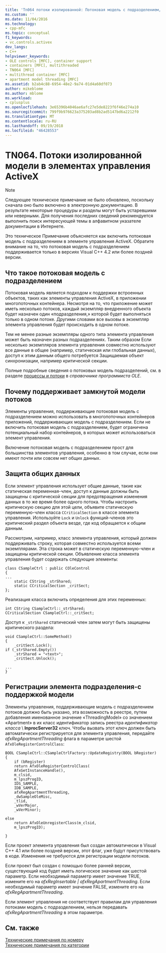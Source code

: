 ```yaml
---
title: 'Tn064 потоки изолированной: Потоковая модель с подразделением, в элементах управления ActiveX | Документация Майкрософт'
ms.custom: ''
ms.date: 11/04/2016
ms.technology:
- cpp-mfc
ms.topic: conceptual
f1_keywords:
- vc.controls.activex
dev_langs:
- C++
helpviewer_keywords:
- OLE controls [MFC], container support
- containers [MFC], multithreaded
- TN064 [MFC]
- multithread container [MFC]
- apartment model threading [MFC]
ms.assetid: b2ab4c88-6954-48e2-9a74-01d4a60df073
author: mikeblome
ms.author: mblome
ms.workload:
- cplusplus
ms.openlocfilehash: 3e65396b4046ae6afc27e5de8223f6f46e274a10
ms.sourcegitcommit: 799f9b976623a375203ad8b2ad5147bd6a2212f0
ms.translationtype: MT
ms.contentlocale: ru-RU
ms.lasthandoff: 09/19/2018
ms.locfileid: "46428553"
---
```

# <a name="tn064-apartment-model-threading-in-activex-controls"></a>TN064. Потоки изолированной модели в элементах управления ActiveX

> [!NOTE]
>  Следующее техническое примечание не было обновлено, поскольку сначала оно было включено в электронную документацию. В результате некоторые процедуры и разделы могут быть устаревшими или неверными. Для получения последних сведений рекомендуется выполнить поиск интересующей темы в алфавитном указателе документации в Интернете.

Это техническое Примечание объясняется как включить потоковая модель с подразделением в элементе управления ActiveX. Обратите внимание на то, что потоковая модель с подразделением поддерживается только в версиях Visual C++ 4.2 или более поздней версии.

## <a name="what-is-apartment-model-threading"></a>Что такое потоковая модель с подразделением

Потоковая модель является подходом к поддержки встроенных объектов, таких как элементы управления ActiveX, в приложении многопоточных контейнера. Несмотря на то, что приложение может иметь несколько потоков, каждый экземпляр внедренного объекта будет назначен один «подразделения,» которой будет выполняться только в одном потоке. Другими словами все вызовы в экземпляр элемента управления будет происходить в одном потоке.

Тем не менее разные экземпляры одного типа элемента управления может быть назначен разных подразделениях. Таким образом Если несколько экземпляров элемента управления совместно используют все данные в общее (например, статическая или глобальная данных), доступ к этим данным общего потребуется Защищаемая объект синхронизации, например критической секции.

Полные подробные сведения о потоковых модель подразделений, см. в разделе [процессы и потоки](/windows/desktop/ProcThread/processes-and-threads) в *справочнике программиста OLE*.

## <a name="why-support-apartment-model-threading"></a>Почему поддерживает замкнутой модели потоков

Элементы управления, поддерживающие потоковая модель с подразделением можно использовать в многопоточных контейнеров приложений, поддерживающих модель с подразделением. Если не включить потоковая модель с подразделением, будет ограничена потенциальный набор контейнеров, в которых может использоваться элемент управления.

Включение потоковая модель с подразделением прост для большинства элементов управления, особенно в том случае, если они имеют почти или совсем нет общих данных.

## <a name="protecting-shared-data"></a>Защита общих данных

Если элемент управления использует общие данные, такие как статическая переменная-член, доступ к данные должны быть защищены с критической секции для предотвращения изменения данных в то же время более одного потока. Чтобы настроить критическую секцию для этой цели, объявите статическую переменную-член класса `CCriticalSection` в классе элемента управления. Используйте `Lock` и `Unlock` функций-членов это критический раздел объекта везде, где код обращается к общим данным.

Рассмотрим, например, класс элемента управления, который должен поддерживать строку, которая совместно используется всеми экземплярами. Эта строка может в статическую переменную-член и защищены критической секции. Объявление класса элемента управления будет содержать следующие элементы:

```
class CSampleCtrl : public COleControl
{
...
    static CString _strShared;
    static CCriticalSection _critSect;
};
```

Реализация класса включить определения для этих переменных:

```
int CString CSampleCtrl::_strShared;
CCriticalSection CSampleCtrl::_critSect;
```

Доступ к `_strShared` статический член затем могут быть защищены критического раздела:

```
void CSampleCtrl::SomeMethod()
{
    _critSect.Lock();
if (_strShared.Empty())
    _strShared = "<text>";
    _critSect.Unlock();

...
}
```

## <a name="registering-an-apartment-model-aware-control"></a>Регистрации элемента подразделения-с поддержкой модели

Элементы управления, поддерживающие модель с подразделением потоков должно быть указано, эта возможность в реестре, путем добавления именованное значение «ThreadingModel» со значением «Apartment» в их класс идентификатор запись реестра *идентификатор класса* \\ **InprocServer32** ключ. Чтобы вызвать этот ключ должен быть автоматически регистрируется для элемента управления, передайте *afxRegApartmentThreading* флага в параметре шестой `AfxOleRegisterControlClass`:

```
BOOL CSampleCtrl::CSampleCtrlFactory::UpdateRegistry(BOOL bRegister)
{
    if (bRegister)
    return AfxOleRegisterControlClass(
    AfxGetInstanceHandle(),
    m_clsid,
    m_lpszProgID,
    IDS_SAMPLE,
    IDB_SAMPLE,
    afxRegApartmentThreading,
    _dwSampleOleMisc,
    _tlid,
    _wVerMajor,
    _wVerMinor);

else
    return AfxOleUnregisterClass(m_clsid,
    m_lpszProgID);

}
```

Если проект элемента управления был создан автоматически в Visual C++ 4.1 или более поздней версии, этот флаг, уже будут присутствовать в коде. Изменения не требуются для регистрации модели потоков.

Если проект был создан с помощью более ранней версии, существующий код будет иметь логическое значение как шестой параметр. Если необходимый параметр имеет значение TRUE, измените его на *afxRegInsertable | afxRegApartmentThreading*. Если необходимый параметр имеет значение FALSE, измените его на *afxRegApartmentThreading*.

Если элемент управления не соответствует правилам для управления потоками модель с подразделением, нельзя передавать *afxRegApartmentThreading* в этом параметре.

## <a name="see-also"></a>См. также

[Технические примечания по номеру](../mfc/technical-notes-by-number.md)<br/>
[Технические примечания по категории](../mfc/technical-notes-by-category.md)

